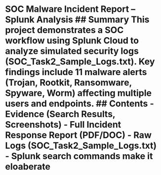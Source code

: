 # SOC Malware Incident Report – Splunk Analysis ## Summary This project demonstrates a SOC workflow using Splunk Cloud to analyze simulated security logs (SOC_Task2_Sample_Logs.txt). Key findings include 11 malware alerts (Trojan, Rootkit, Ransomware, Spyware, Worm) affecting multiple users and endpoints. ## Contents - Evidence (Search Results, Screenshots) - Full Incident Response Report (PDF/DOC) - Raw Logs (SOC_Task2_Sample_Logs.txt) - Splunk search commands make it eloaberate
